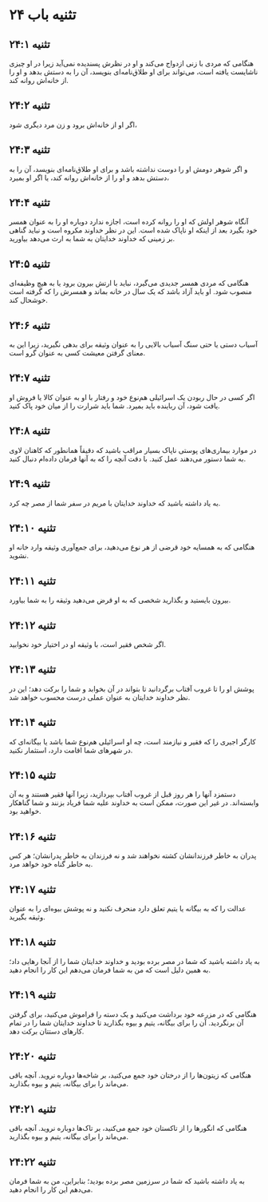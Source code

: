 # تثنیه باب ۲۴

## تثنیه ۲۴:۱
هنگامی که مردی با زنی ازدواج می‌کند و او در نظرش پسندیده نمی‌آید زیرا در او چیزی ناشایست یافته است، می‌تواند برای او طلاق‌نامه‌ای بنویسد، آن را به دستش بدهد و او را از خانه‌اش روانه کند.

## تثنیه ۲۴:۲
اگر او از خانه‌اش برود و زن مرد دیگری شود،

## تثنیه ۲۴:۳
و اگر شوهر دومش او را دوست نداشته باشد و برای او طلاق‌نامه‌ای بنویسد، آن را به دستش بدهد و او را از خانه‌اش روانه کند، یا اگر او بمیرد،

## تثنیه ۲۴:۴
آنگاه شوهر اولش که او را روانه کرده است، اجازه ندارد دوباره او را به عنوان همسر خود بگیرد بعد از اینکه او ناپاک شده است. این در نظر خداوند مکروه است و نباید گناهی بر زمینی که خداوند خدایتان به شما به ارث می‌دهد بیاورید.

## تثنیه ۲۴:۵
هنگامی که مردی همسر جدیدی می‌گیرد، نباید با ارتش بیرون برود یا به هیچ وظیفه‌ای منصوب شود. او باید آزاد باشد که یک سال در خانه بماند و همسرش را که گرفته است خوشحال کند.

## تثنیه ۲۴:۶
آسیاب دستی یا حتی سنگ آسیاب بالایی را به عنوان وثیقه برای بدهی نگیرید، زیرا این به معنای گرفتن معیشت کسی به عنوان گرو است.

## تثنیه ۲۴:۷
اگر کسی در حال ربودن یک اسرائیلی هم‌نوع خود و رفتار با او به عنوان کالا یا فروش او یافت شود، آن رباینده باید بمیرد. شما باید شرارت را از میان خود پاک کنید.

## تثنیه ۲۴:۸
در موارد بیماری‌های پوستی ناپاک بسیار مراقب باشید که دقیقاً همانطور که کاهنان لاوی به شما دستور می‌دهند عمل کنید. با دقت آنچه را که به آنها فرمان داده‌ام دنبال کنید.

## تثنیه ۲۴:۹
به یاد داشته باشید که خداوند خدایتان با مریم در سفر شما از مصر چه کرد.

## تثنیه ۲۴:۱۰
هنگامی که به همسایه خود قرضی از هر نوع می‌دهید، برای جمع‌آوری وثیقه وارد خانه او نشوید.

## تثنیه ۲۴:۱۱
بیرون بایستید و بگذارید شخصی که به او قرض می‌دهید وثیقه را به شما بیاورد.

## تثنیه ۲۴:۱۲
اگر شخص فقیر است، با وثیقه او در اختیار خود نخوابید.

## تثنیه ۲۴:۱۳
پوشش او را تا غروب آفتاب برگردانید تا بتواند در آن بخوابد و شما را برکت دهد؛ این در نظر خداوند خدایتان به عنوان عملی درست محسوب خواهد شد.

## تثنیه ۲۴:۱۴
کارگر اجیری را که فقیر و نیازمند است، چه او اسرائیلی هم‌نوع شما باشد یا بیگانه‌ای که در شهرهای شما اقامت دارد، استثمار نکنید.

## تثنیه ۲۴:۱۵
دستمزد آنها را هر روز قبل از غروب آفتاب بپردازید، زیرا آنها فقیر هستند و به آن وابسته‌اند. در غیر این صورت، ممکن است به خداوند علیه شما فریاد بزنند و شما گناهکار خواهید بود.

## تثنیه ۲۴:۱۶
پدران به خاطر فرزندانشان کشته نخواهند شد و نه فرزندان به خاطر پدرانشان؛ هر کس به خاطر گناه خود خواهد مرد.

## تثنیه ۲۴:۱۷
عدالت را که به بیگانه یا یتیم تعلق دارد منحرف نکنید و نه پوشش بیوه‌ای را به عنوان وثیقه بگیرید.

## تثنیه ۲۴:۱۸
به یاد داشته باشید که شما در مصر برده بودید و خداوند خدایتان شما را از آنجا رهایی داد؛ به همین دلیل است که من به شما فرمان می‌دهم این کار را انجام دهید.

## تثنیه ۲۴:۱۹
هنگامی که در مزرعه خود برداشت می‌کنید و یک دسته را فراموش می‌کنید، برای گرفتن آن برنگردید. آن را برای بیگانه، یتیم و بیوه بگذارید تا خداوند خدایتان شما را در تمام کارهای دستتان برکت دهد.

## تثنیه ۲۴:۲۰
هنگامی که زیتون‌ها را از درختان خود جمع می‌کنید، بر شاخه‌ها دوباره نروید. آنچه باقی می‌ماند را برای بیگانه، یتیم و بیوه بگذارید.

## تثنیه ۲۴:۲۱
هنگامی که انگورها را از تاکستان خود جمع می‌کنید، بر تاک‌ها دوباره نروید. آنچه باقی می‌ماند را برای بیگانه، یتیم و بیوه بگذارید.

## تثنیه ۲۴:۲۲
به یاد داشته باشید که شما در سرزمین مصر برده بودید؛ بنابراین، من به شما فرمان می‌دهم این کار را انجام دهید.
